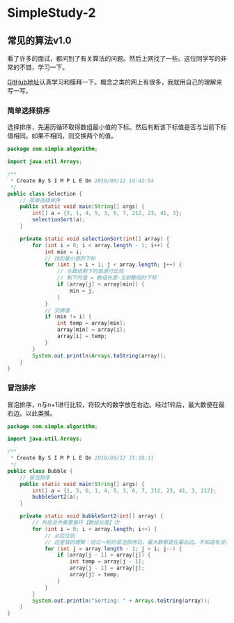 # SimpleStudy-2

## 常见的算法v1.0

​	看了许多的面试，都问到了有关算法的问题。然后上网找了一些。这位同学写的非常的不错，学习一下。

[GitHub地址](https://github.com/iTimeTraveler/SortAlgorithms)认真学习和膜拜一下。概念之类的网上有很多，我就用自己的理解来写一写。

### 简单选择排序

​	选择排序，先遍历循环取得数组最小值的下标。然后判断该下标值是否与当前下标值相同。如果不相同，则交换两个的值。

```java
package com.simple.algorithm;

import java.util.Arrays;

/**
 * Create By S I M P L E On 2018/09/12 14:42:54
 */
public class Selection {
    // 简单选择排序
    public static void main(String[] args) {
        int[] a = {3, 1, 4, 5, 3, 6, 7, 212, 23, 41, 3};
        selectionSort(a);
    }

    private static void selectionSort(int[] array) {
        for (int i = 0; i < array.length - 1; i++) {
            int min = i;
            // 找到最小值的下标
            for (int j = i + 1; j < array.length; j++) {
                // 与数组剩下的值进行比较
                // 剩下的值 = 数组长度-当前数组的下标
                if (array[j] < array[min]) {
                    min = j;
                }
            }
            // 交换值
            if (min != i) {
                int temp = array[min];
                array[min] = array[i];
                array[i] = temp;
            }
        }
        System.out.println(Arrays.toString(array));
    }
}
```

### 冒泡排序

​	冒泡排序，n与n+1进行比较，将较大的数字放在右边。经过1轮后，最大数便在最右边。以此类推。

```java
package com.simple.algorithm;

import java.util.Arrays;

/**
 * Create By S I M P L E On 2018/09/12 15:18:11
 */
public class Bubble {
    // 冒泡排序
    public static void main(String[] args) {
        int[] a = {1, 3, 6, 1, 4, 5, 3, 6, 7, 212, 23, 41, 3, 212};
        bubbleSort2(a);
    }

    private static void bubbleSort2(int[] array) {
        // 外层总共需要循环【数组长度】次
        for (int i = 0; i < array.length; i++) {
            // 从后往前
            // 这里我的理解：经过一轮的冒泡排序后，最大数都是在最右边。不知道有没有想错。
            for (int j = array.length - 1; j > i; j--) {
                if (array[j - 1] > array[j]) {
                    int temp = array[j - 1];
                    array[j - 1] = array[j];
                    array[j] = temp;
                }
            }
        }
        System.out.println("Sorting: " + Arrays.toString(array));
    }
}
```


